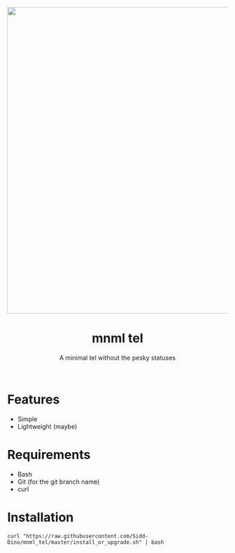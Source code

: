<p align="center"><img src="https://i.imgur.com/ne0jSHX.png" width="700px"></p>
<h1 align="center">mnml tel</h1> <p
align="center">A minimal tel without the pesky statuses </p>
</br>


# Features
- Simple 
- Lightweight (maybe)

# Requirements
- Bash
- Git (for the git branch name)
- curl

# Installation
```
curl "https://raw.githubusercontent.com/Sidd-Dino/mnml_tel/master/install_or_upgrade.sh" | bash
```
